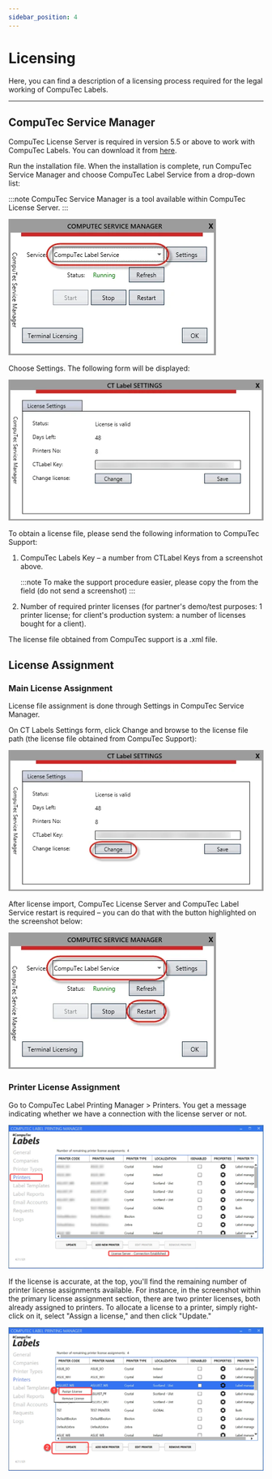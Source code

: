 ```yaml
---
sidebar_position: 4
---
```


# Licensing

Here, you can find a description of a licensing process required for the legal working of CompuTec Labels.

---

## CompuTec Service Manager

CompuTec License Server is required in version 5.5 or above to work with CompuTec Labels. You can download it from [here](/docs/processforce/releases/download#computec-license-service).

Run the installation file. When the installation is complete, run CompuTec Service Manager and choose CompuTec Label Service from a drop-down list:

:::note
    CompuTec Service Manager is a tool available within CompuTec License Server.
:::

![Service](./media/licensing/computec-label-service.webp)

Choose Settings. The following form will be displayed:

![Settings](./media/licensing/computec-label-settings.webp)

To obtain a license file, please send the following information to CompuTec Support:

1. CompuTec Labels Key – a number from CTLabel Keys from a screenshot above.

    :::note
        To make the support procedure easier, please copy the from the field (do not send a screenshot)
    :::
2. Number of required printer licenses (for partner's demo/test purposes: 1 printer license; for client's production system: a number of licenses bought for a client).

The license file obtained from CompuTec support is a .xml file.

## License Assignment

### Main License Assignment

License file assignment is done through Settings in CompuTec Service Manager.

On CT Labels Settings form, click Change and browse to the license file path (the license file obtained from CompuTec Support):

![Change License](./media/licensing/change-license.webp)

After license import, CompuTec License Server and CompuTec Label Service restart is required – you can do that with the button highlighted on the screenshot below:

![Restart](./media/licensing/computec-label-service-restart.webp)

### Printer License Assignment

Go to CompuTec Label Printing Manager > Printers. You get a message indicating whether we have a connection with the license server or not.

![Labels license](./media/licensing/labels-license.webp)

If the license is accurate, at the top, you'll find the remaining number of printer license assignments available. For instance, in the screenshot within the primary license assignment section, there are two printer licenses, both already assigned to printers. To allocate a license to a printer, simply right-click on it, select "Assign a license," and then click "Update."

![Assign License](./media/licensing/assign-license.webp)

